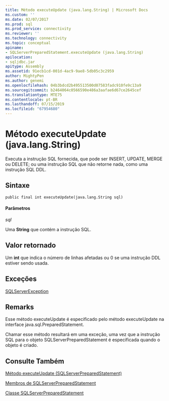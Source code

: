 ```yaml
---
title: Método executeUpdate (java.lang.String) | Microsoft Docs
ms.custom: ''
ms.date: 02/07/2017
ms.prod: sql
ms.prod_service: connectivity
ms.reviewer: ''
ms.technology: connectivity
ms.topic: conceptual
apiname:
- SQLServerPreparedStatement.executeUpdate (java.lang.String)
apilocation:
- sqljdbc.jar
apitype: Assembly
ms.assetid: 91ecb1cd-001d-4ac9-9ae8-5db05c3c2959
author: MightyPen
ms.author: genemi
ms.openlocfilehash: 04b3bdcd2b495513500d07583fadc910fe9c13a9
ms.sourcegitcommit: b2464064c0566590e486a3aafae6d67ce2645cef
ms.translationtype: MTE75
ms.contentlocale: pt-BR
ms.lasthandoff: 07/15/2019
ms.locfileid: "67954680"
---
```

# <a name="executeupdate-method-javalangstring"></a>Método executeUpdate (java.lang.String)

Executa a instrução SQL fornecida, que pode ser INSERT, UPDATE, MERGE ou DELETE; ou uma instrução SQL que não retorne nada, como uma instrução SQL DDL.

## <a name="syntax"></a>Sintaxe

```
public final int executeUpdate(java.lang.String sql)
```

#### <a name="parameters"></a>Parâmetros
*sql*

Uma **String** que contém a instrução SQL.

## <a name="return-value"></a>Valor retornado
Um **int** que indica o número de linhas afetadas ou 0 se uma instrução DDL estiver sendo usada.

## <a name="exceptions"></a>Exceções
[SQLServerException](./sqlserverexception-class.md)

## <a name="remarks"></a>Remarks
Esse método executeUpdate é especificado pelo método executeUpdate na interface java.sql.PreparedStatement.

Chamar esse método resultará em uma exceção, uma vez que a instrução SQL para o objeto SQLServerPreparedStatement é especificada quando o objeto é criado.

## <a name="see-also"></a>Consulte Também

[Método executeUpdate &#40;SQLServerPreparedStatement&#41;](./executeupdate-method-sqlserverpreparedstatement.md)

[Membros de SQLServerPreparedStatement](./sqlserverpreparedstatement-members.md)

[Classe SQLServerPreparedStatement](./sqlserverpreparedstatement-class.md)
